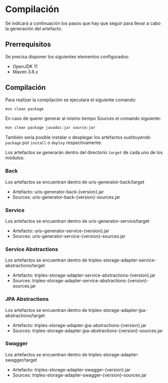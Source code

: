 # Compilación

Se indicará a continuación los pasos que hay que seguir para llevar a cabo la generación del artefacto.

## Prerrequisitos

Se precisa disponer los siguientes elementos configurados:

* OpenJDK 11
* Maven 3.6.x

## Compilación

Para realizar la compilación se ejecutará el siguiente comando:

```bash
mvn clean package
```

En caso de querer generar al mismo tiempo Sources el comando siguiente: 

```bash
mvn clean package javadoc:jar source:jar
```

También sería posible instalar o desplegar los artefactos sustituyendo `package` por `install` o `deploy` respectivamente.

Los artefactos se generarán dentro del directorio `target` de cada uno de los módulos:

### Back

Los artefactos se encuentran dentro de uris-generator-back/target

* Artefacto: uris-generator-back-{version}.jar
* Sources: uris-generator-back-{version}-sources.jar

### Service

Los artefactos se encuentran dentro de uris-generator-service/target

* Artefacto: uris-generator-service-{version}.jar
* Sources: uris-generator-service-{version}-sources.jar

### Service Abstractions

Los artefactos se encuentran dentro de triples-storage-adapter-service-abstractions/target

* Artefacto: triples-storage-adapter-service-abstractions-{version}.jar
* Sources: triples-storage-adapter-service-abstractions-{version}-sources.jar

### JPA Abstractions

Los artefactos se encuentran dentro de triples-storage-adapter-jpa-abstractions/target

* Artefacto: triples-storage-adapter-jpa-abstractions-{version}.jar
* Sources: triples-storage-adapter-jpa-abstractions-{version}-sources.jar

### Swagger

Los artefactos se encuentran dentro de triples-storage-adapter-swagger/target

* Artefacto: triples-storage-adapter-swagger-{version}.jar
* Sources: triples-storage-adapter-swagger-{version}-sources.jar
